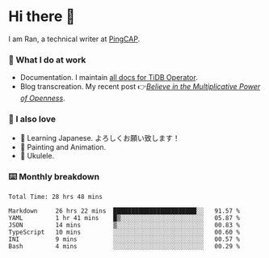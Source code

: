 # Hi there 👋

I am Ran, a technical writer at [PingCAP](https://pingcap.com/).

### 📝 What I do at work

- Documentation. I maintain [all docs for TiDB Operator](https://github.com/pingcap/docs-tidb-operator).
- Blog transcreation. My recent post 👉[*Believe in the Multiplicative Power of Openness*](https://pingcap.com/blog/believe-in-the-multiplicative-power-of-openness-open-source-community).

### 🤠 I also love

- 💬 Learning Japanese. よろしくお願い致します！
- 🎨 Painting and Animation.
- 🎵 Ukulele.

### ⌨️ Monthly breakdown

<!--START_SECTION:waka-->

```text
Total Time: 28 hrs 48 mins

Markdown     26 hrs 22 mins  ███████████████████████░░   91.57 %
YAML         1 hr 41 mins    █▒░░░░░░░░░░░░░░░░░░░░░░░   05.87 %
JSON         14 mins         ▒░░░░░░░░░░░░░░░░░░░░░░░░   00.83 %
TypeScript   10 mins         ░░░░░░░░░░░░░░░░░░░░░░░░░   00.60 %
INI          9 mins          ░░░░░░░░░░░░░░░░░░░░░░░░░   00.57 %
Bash         4 mins          ░░░░░░░░░░░░░░░░░░░░░░░░░   00.29 %
```

<!--END_SECTION:waka-->
